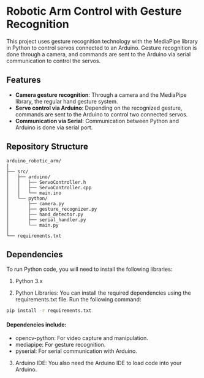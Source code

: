 # Robotic Arm Control with Gesture Recognition

This project uses gesture recognition technology with the MediaPipe library in Python to control servos connected to an Arduino. Gesture recognition is done through a camera, and commands are sent to the Arduino via serial communication to control the servos.

## Features

- **Camera gesture recognition**: Through a camera and the MediaPipe library, the regular hand gesture system.
- **Servo control via Arduino**: Depending on the recognized gesture, commands are sent to the Arduino to control two connected servos.
- **Communication via Serial**: Communication between Python and Arduino is done via serial port.

## Repository Structure

```plaintext
arduino_robotic_arm/
│
├── src/                       
│   ├── arduino/               
│   │   ├── ServoController.h   
│   │   ├── ServoController.cpp
│   │   └── main.ino          
│   └── python/                
│       ├── camera.py 
│       ├── gesture_recognizer.py 
│       ├── hand_detector.py 
│       ├── serial_handler.py 
│       └── main.py                             
│
└── requirements.txt            
```
## Dependencies

To run Python code, you will need to install the following libraries:
1. Python 3.x

2. Python Libraries: You can install the required dependencies using the requirements.txt file. Run the following command:
```bash 
pip install -r requirements.txt
```
#### Dependencies include:
- opencv-python: For video capture and manipulation.
- mediapipe: For gesture recognition.
- pyserial: For serial communication with Arduino.
3. Arduino IDE: You also need the Arduino IDE to load code into your Arduino.

